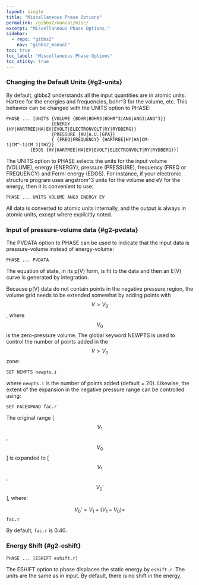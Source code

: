 ```yaml
---
layout: single
title: "Miscellaneous Phase Options"
permalink: /gibbs2/manual/misc/
excerpt: "Miscellaneous Phase Options."
sidebar:
  - repo: "gibbs2"
    nav: "gibbs2_manual"
toc: true
toc_label: "Miscellaneous Phase Options"
toc_sticky: true
---
```


### Changing the Default Units {#g2-units}

By default, gibbs2 understands all the input quantities are in atomic
units: Hartree for the energies and frequencies, bohr^3 for the
volume, etc. This behavior can be changed with the UNITS option to
PHASE: 
~~~
PHASE ... [UNITS {VOLUME {BOHR|BOHR3|BOHR^3|ANG|ANG3|ANG^3}}
                 {ENERGY {HY|HARTREE|HA|EV|EVOLT|ELECTRONVOLT|RY|RYDBERG}}
                 {PRESSURE {AU|A.U.|GPA}} 
                 { {FREQ|FREQUENCY} {HARTREE|HY|HA|CM-1|CM^-1|CM_1|THZ}}
		 {EDOS {HY|HARTREE|HA|EV|EVOLT|ELECTRONVOLT|RY|RYDBERG}}]
~~~
The UNITS option to PHASE selects the units for the input volume
(VOLUME), energy (ENERGY), pressure (PRESSURE), frequency (FREQ or
FREQUENCY) and Fermi energy (EDOS). For instance, if your electronic
structure program uses angstrom^3 units for the volume and eV for the
energy, then it is convenient to use:
~~~
PHASE ... UNITS VOLUME ANG3 ENERGY EV
~~~
All data is converted to atomic units internally, and the output is
always in atomic units, except where explicitly noted.

### Input of pressure-volume data {#g2-pvdata}

The PVDATA option to PHASE can be used to indicate that the input data
is pressure-volume instead of energy-volume:
~~~
PHASE ... PVDATA
~~~
The equation of state, in its p(V) form, is fit to the data and then
an E(V) curve is generated by integration. 

Because p(V) data do not contain points in the negative pressure
region, the volume grid needs to be extended somewhat by adding points
with $$V > V_0$$, where $$V_0$$ is the zero-pressure volume. The global
keyword NEWPTS is used to control the number of points added in the
$$V > V_0$$ zone:
~~~
SET NEWPTS newpts.i
~~~
where `newpts.i` is the number of points added (default =
20). Likewise, the extent of the expansion in the negative pressure
range can be controlled using:
~~~
SET FACEXPAND fac.r
~~~
The original range [$$V_1$$,$$V_0$$] is expanded to
[$$V_1$$,$$V_0'$$], where:

$$V_0' = V_1 + (V_1 - V_0) \times $$ `fac.r`

By default, `fac.r` is 0.40.

### Energy Shift {#g2-eshift}

~~~
PHASE ... [ESHIFT eshift.r]
~~~

The ESHIFT option to phase displaces the static energy by
`eshift.r`. The units are the same as in input. By default, there is
no shift in the energy.

